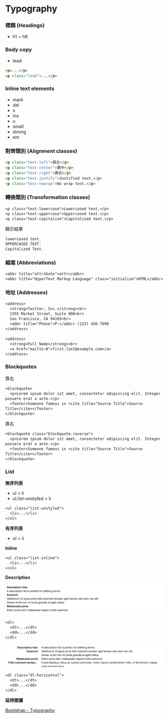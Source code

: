 # Typography

### 標題 (Headings)

* h1 ~ h6

### Body copy

* lead

```html
<p>...</p>
<p class="lead">...</p>
```

### Inline text elements

* mark
* del
* s
* ins
* u
* small
* strong
* em

### 對齊類別 (Alignment classes)

```html
<p class="text-left">靠左</p>
<p class="text-center">置中</p>
<p class="text-right">靠右</p>
<p class="text-justify">Justified text.</p>
<p class="text-nowrap">No wrap text.</p>
```

### 轉換類別 (Transformation classes)

```
<p class="text-lowercase">Lowercased text.</p>
<p class="text-uppercase">Uppercased text.</p>
<p class="text-capitalize">Capitalized text.</p>
```

顯示結果

```
lowercased text.
UPPERCASED TEXT.
Capitalized Text.
```

### 縮寫 (Abbreviations)

```
<abbr title="attribute">attr</abbr>
<abbr title="HyperText Markup Language" class="initialism">HTML</abbr>
```

### 地址 (Addresses)

```
<address>
  <strong>Twitter, Inc.</strong><br>
  1355 Market Street, Suite 900<br>
  San Francisco, CA 94103<br>
  <abbr title="Phone">P:</abbr> (123) 456-7890
</address>

<address>
  <strong>Full Name</strong><br>
  <a href="mailto:#">first.last@example.com</a>
</address>
```

### Blockquotes

靠左

```
<blockquote>
  <p>Lorem ipsum dolor sit amet, consectetur adipiscing elit. Integer posuere erat a ante.</p>
  <footer>Someone famous in <cite title="Source Title">Source Title</cite></footer>
</blockquote>
```

靠右

```
<blockquote class="blockquote-reverse">
  <p>Lorem ipsum dolor sit amet, consectetur adipiscing elit. Integer posuere erat a ante.</p>
  <footer>Someone famous in <cite title="Source Title">Source Title</cite></footer>
</blockquote>
```

### List

**無序列表**

* ul > li
* ul.list-unstyled > li

```
<ul class="list-unstyled">
  <li>...</li>
</ul>
```

**有序列表**

* ol > li

**Inline**

```
<ul class="list-inline">
  <li>...</li>
</ul>
```

**Description**

![](./assets/dl.png)

```
<dl>
  <dt>...</dt>
  <dd>...</dd>
</dl>
```

![](./assets/dl-horizontal.png)

```
<dl class="dl-horizontal">
  <dt>...</dt>
  <dd>...</dd>
</dl>
```

**延伸閱讀**

[Bootstrap - Typography](http://getbootstrap.com/css/#type)
